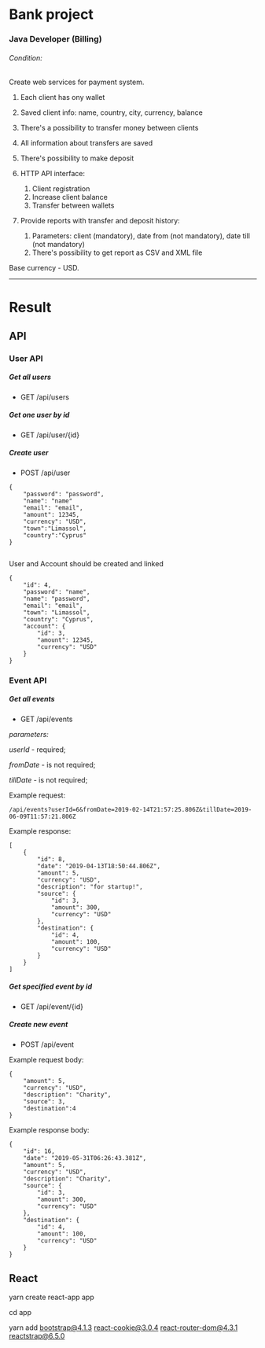 #  Bank project

### Java Developer (Billing)


###### Condition:

Create web services for payment system. 

1) Each client has onу wallet 

2) Saved client info: name, country, city, currency, balance

3) There's a possibility to transfer money between clients

4) All information about transfers are saved

5) There's possibility to make deposit 

5) HTTP API interface:

    1) Client registration
    2) Increase client balance
    3) Transfer between wallets
    
7)  Provide reports with transfer and deposit history:
    
    1) Parameters: client (mandatory), date from (not mandatory), date till (not mandatory)
    2) There's possibility to get report as CSV and XML file   
 
Base currency - USD.

***

# Result

## API

### User API
 
##### Get all users

- GET /api/users

##### Get one user by id

- GET /api/user/{id}

##### Create user 

- POST /api/user


``` 
{
    "password": "password",
    "name": "name"
    "email": "email",
    "amount": 12345,
    "currency": "USD",
    "town":"Limassol",
    "country":"Cyprus"
}
         
  ``` 
  
User and Account should be created and linked

```
{
    "id": 4,
    "password": "name",
    "name": "password",
    "email": "email",
    "town": "Limassol",
    "country": "Cyprus",
    "account": {
        "id": 3,
        "amount": 12345,
        "currency": "USD"
    }
}
```

### Event API

##### Get all events

- GET /api/events

*_parameters:_*

_userId_ - required;

_fromDate_ - is not required;

_tillDate_ - is not required;

Example request:

```
/api/events?userId=6&fromDate=2019-02-14T21:57:25.806Z&tillDate=2019-06-09T11:57:21.806Z
```

Example response:

```
[
    {
        "id": 8,
        "date": "2019-04-13T18:50:44.806Z",
        "amount": 5,
        "currency": "USD",
        "description": "for startup!",
        "source": {
            "id": 3,
            "amount": 300,
            "currency": "USD"
        },
        "destination": {
            "id": 4,
            "amount": 100,
            "currency": "USD"
        }
    }
]
```

##### Get specified event by id

- GET /api/event/{id}

##### Create new event

- POST /api/event

Example request body:

```
{
    "amount": 5,
    "currency": "USD",
    "description": "Charity",
    "source": 3,
    "destination":4
}
```

Example response body:

```
{
    "id": 16,
    "date": "2019-05-31T06:26:43.381Z",
    "amount": 5,
    "currency": "USD",
    "description": "Charity",
    "source": {
        "id": 3,
        "amount": 300,
        "currency": "USD"
    },
    "destination": {
        "id": 4,
        "amount": 100,
        "currency": "USD"
    }
}
```

## React

yarn create react-app app

cd app

yarn add bootstrap@4.1.3 react-cookie@3.0.4 react-router-dom@4.3.1 reactstrap@6.5.0

